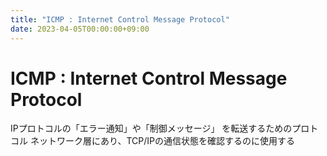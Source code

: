 ```yaml
---
title: "ICMP : Internet Control Message Protocol"
date: 2023-04-05T00:00:00+09:00
---
```

# ICMP : Internet Control Message Protocol

IPプロトコルの「エラー通知」や「制御メッセージ」 を転送するためのプロトコル
ネットワーク層にあり、TCP/IPの通信状態を確認するのに使用する